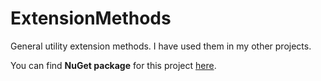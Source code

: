 # ExtensionMethods

General utility extension methods. I have used them in my other projects.

You can find **NuGet package** for this project [here](https://www.nuget.org/packages/Ma.ExtensionMethods/).